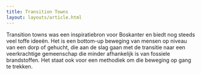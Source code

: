 ```yaml
---
title: Transition Towns
layout: layouts/article.html
---
```

Transition towns was een inspiratiebron voor Boskanter en biedt nog steeds veel toffe ideeën.
Het is een bottom-up beweging van mensen op niveau van een dorp of gehucht, die aan de slag gaan met de transitie naar een veerkrachtige gemeenschap die minder afhankelijk is van fossiele brandstoffen. Het staat ook voor een methodiek om die beweging op gang te trekken.
